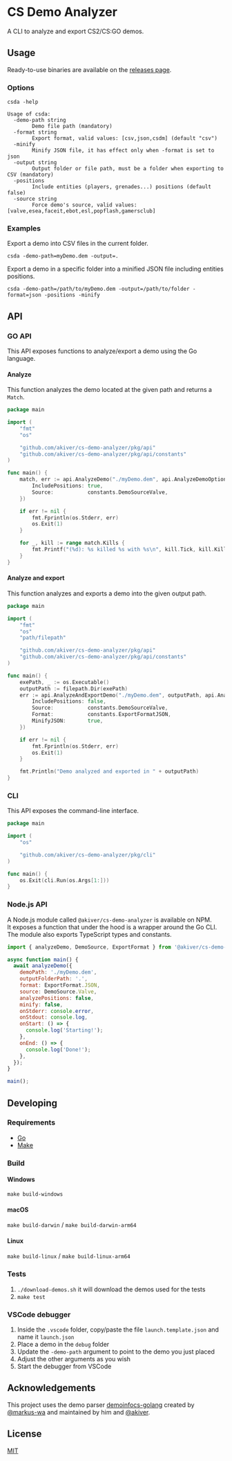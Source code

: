 # CS Demo Analyzer

A CLI to analyze and export CS2/CS:GO demos.

## Usage

Ready-to-use binaries are available on the [releases page](https://github.com/akiver/cs-demo-analyzer/releases).

### Options

```
csda -help

Usage of csda:
  -demo-path string
        Demo file path (mandatory)
  -format string
        Export format, valid values: [csv,json,csdm] (default "csv")
  -minify
        Minify JSON file, it has effect only when -format is set to json
  -output string
        Output folder or file path, must be a folder when exporting to CSV (mandatory)
  -positions
        Include entities (players, grenades...) positions (default false)
  -source string
        Force demo's source, valid values: [valve,esea,faceit,ebot,esl,popflash,gamersclub]
```

### Examples

Export a demo into CSV files in the current folder.

`csda -demo-path=myDemo.dem -output=.`

Export a demo in a specific folder into a minified JSON file including entities positions.

`csda -demo-path=/path/to/myDemo.dem -output=/path/to/folder -format=json -positions -minify`

## API

### GO API

This API exposes functions to analyze/export a demo using the Go language.

#### Analyze

This function analyzes the demo located at the given path and returns a `Match`.

```go
package main

import (
	"fmt"
	"os"

	"github.com/akiver/cs-demo-analyzer/pkg/api"
	"github.com/akiver/cs-demo-analyzer/pkg/api/constants"
)

func main() {
	match, err := api.AnalyzeDemo("./myDemo.dem", api.AnalyzeDemoOptions{
		IncludePositions: true,
		Source:           constants.DemoSourceValve,
	})

	if err != nil {
		fmt.Fprintln(os.Stderr, err)
		os.Exit(1)
	}

	for _, kill := range match.Kills {
		fmt.Printf("(%d): %s killed %s with %s\n", kill.Tick, kill.KillerName, kill.VictimName, kill.WeaponName)
	}
}
```

#### Analyze and export

This function analyzes and exports a demo into the given output path.

```go
package main

import (
	"fmt"
	"os"
	"path/filepath"

	"github.com/akiver/cs-demo-analyzer/pkg/api"
	"github.com/akiver/cs-demo-analyzer/pkg/api/constants"
)

func main() {
	exePath, _ := os.Executable()
	outputPath := filepath.Dir(exePath)
	err := api.AnalyzeAndExportDemo("./myDemo.dem", outputPath, api.AnalyzeAndExportDemoOptions{
		IncludePositions: false,
		Source:           constants.DemoSourceValve,
		Format:           constants.ExportFormatJSON,
		MinifyJSON:       true,
	})

	if err != nil {
		fmt.Fprintln(os.Stderr, err)
		os.Exit(1)
	}

	fmt.Println("Demo analyzed and exported in " + outputPath)
}
```

### CLI

This API exposes the command-line interface.

```go
package main

import (
	"os"

	"github.com/akiver/cs-demo-analyzer/pkg/cli"
)

func main() {
	os.Exit(cli.Run(os.Args[1:]))
}
```

### Node.js API

A Node.js module called `@akiver/cs-demo-analyzer` is available on NPM.  
It exposes a function that under the hood is a wrapper around the Go CLI.  
The module also exports TypeScript types and constants.

```js
import { analyzeDemo, DemoSource, ExportFormat } from '@akiver/cs-demo-analyzer';

async function main() {
  await analyzeDemo({
    demoPath: './myDemo.dem',
    outputFolderPath: '.',
    format: ExportFormat.JSON,
    source: DemoSource.Valve,
    analyzePositions: false,
    minify: false,
    onStderr: console.error,
    onStdout: console.log,
    onStart: () => {
      console.log('Starting!');
    },
    onEnd: () => {
      console.log('Done!');
    },
  });
}

main();
```

## Developing

### Requirements

- [Go](https://golang.org/dl/)
- [Make](https://www.gnu.org/software/make/)

### Build

#### Windows

`make build-windows`

#### macOS

`make build-darwin` / `make build-darwin-arm64`

#### Linux

`make build-linux` / `make build-linux-arm64`

### Tests

1. `./download-demos.sh` it will download the demos used for the tests
2. `make test`

### VSCode debugger

1. Inside the `.vscode` folder, copy/paste the file `launch.template.json` and name it `launch.json`
2. Place a demo in the `debug` folder
3. Update the `-demo-path` argument to point to the demo you just placed
4. Adjust the other arguments as you wish
5. Start the debugger from VSCode

## Acknowledgements

This project uses the demo parser [demoinfocs-golang](https://github.com/markus-wa/demoinfocs-golang) created by [@markus-wa](https://github.com/markus-wa) and maintained by him and [@akiver](https://github.com/akiver).

## License

[MIT](https://github.com/akiver/cs-demo-analyzer/blob/main/LICENSE.md)
